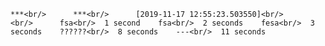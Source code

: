     ***<br/>      ***<br/>      [2019-11-17 12:55:23.503550]<br/>      <br/>      fsa<br/>  1 second    fsa<br/>  2 seconds    fesa<br/>  3 seconds    ??????<br/>  8 seconds    ---<br/>  11 seconds